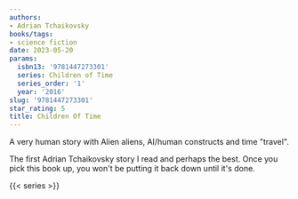 ```yaml
---
authors:
- Adrian Tchaikovsky
books/tags:
- science fiction
date: 2023-05-20
params:
  isbn13: '9781447273301'
  series: Children of Time
  series_order: '1'
  year: '2016'
slug: '9781447273301'
star_rating: 5
title: Children Of Time
---
```


A very human story with Alien aliens, AI/human constructs and time "travel".

The first Adrian Tchaikovsky story I read and perhaps the best. Once you pick this book up, you won't be putting it back down until it's done.

<!--more-->

{{< series >}}